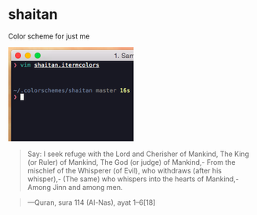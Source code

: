 # shaitan
Color scheme for just me

![alt tag](https://github.com/Stelgard/shaitan/blob/master/preview.png)

> Say: I seek refuge with the Lord and Cherisher of Mankind,
> The King (or Ruler) of Mankind,
> The God (or judge) of Mankind,-
> From the mischief of the Whisperer (of Evil), who withdraws (after his
whisper),-
> (The same) who whispers into the hearts of Mankind,-
> Among Jinn and among men.

> —Quran, sura 114 (Al-Nas), ayat 1–6[18]
